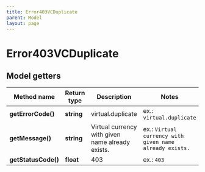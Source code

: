 ```yaml
---
title: Error403VCDuplicate
parent: Model
layout: page
---
```


# Error403VCDuplicate

## Model getters

Method name | Return type | Description | Notes
------------ | ------------- | ------------- | -------------
**getErrorCode()** | **string** | virtual.duplicate | ex.: `virtual.duplicate`
**getMessage()** | **string** | Virtual currency with given name already exists. | ex.: `Virtual currency with given name already exists.`
**getStatusCode()** | **float** | 403 | ex.: `403`


